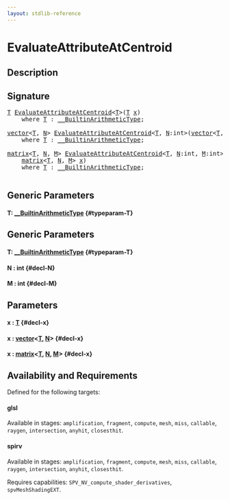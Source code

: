 ```yaml
---
layout: stdlib-reference
---
```


# EvaluateAttributeAtCentroid

## Description





## Signature 

<pre>
<a href="/stdlib-reference/global-decls/EvaluateAttributeAtCentroid#typeparam-T" class="code_type">T</a> <a href="/stdlib-reference/global-decls/EvaluateAttributeAtCentroid">EvaluateAttributeAtCentroid</a>&lt;<a href="/stdlib-reference/global-decls/EvaluateAttributeAtCentroid#typeparam-T" class="code_type">T</a>&gt;(<a href="/stdlib-reference/global-decls/EvaluateAttributeAtCentroid#typeparam-T" class="code_type">T</a> <a href="/stdlib-reference/global-decls/EvaluateAttributeAtCentroid#decl-x" class="code_param">x</a>)
    <span class='code_keyword'>where</span> <a href="/stdlib-reference/global-decls/EvaluateAttributeAtCentroid#typeparam-T" class="code_type">T</a> : <a href="/stdlib-reference/interfaces/BuiltinArithmeticType/index" class="code_type">__BuiltinArithmeticType</a>;

<a href="/stdlib-reference/types/vector/index" class="code_type">vector</a>&lt;<a href="/stdlib-reference/global-decls/EvaluateAttributeAtCentroid#typeparam-T" class="code_type">T</a>, <a href="/stdlib-reference/global-decls/EvaluateAttributeAtCentroid#decl-N" class="code_var">N</a>&gt; <a href="/stdlib-reference/global-decls/EvaluateAttributeAtCentroid">EvaluateAttributeAtCentroid</a>&lt;<a href="/stdlib-reference/global-decls/EvaluateAttributeAtCentroid#typeparam-T" class="code_type">T</a>, <a href="/stdlib-reference/global-decls/EvaluateAttributeAtCentroid#decl-N" class="code_var">N</a>:<span class="code_keyword">int</span>&gt;(<a href="/stdlib-reference/types/vector/index" class="code_type">vector</a>&lt;<a href="/stdlib-reference/global-decls/EvaluateAttributeAtCentroid#typeparam-T" class="code_type">T</a>, <a href="/stdlib-reference/global-decls/EvaluateAttributeAtCentroid#decl-N" class="code_var">N</a>&gt; <a href="/stdlib-reference/global-decls/EvaluateAttributeAtCentroid#decl-x" class="code_param">x</a>)
    <span class='code_keyword'>where</span> <a href="/stdlib-reference/global-decls/EvaluateAttributeAtCentroid#typeparam-T" class="code_type">T</a> : <a href="/stdlib-reference/interfaces/BuiltinArithmeticType/index" class="code_type">__BuiltinArithmeticType</a>;

<a href="/stdlib-reference/types/matrix/index" class="code_type">matrix</a>&lt;<a href="/stdlib-reference/global-decls/EvaluateAttributeAtCentroid#typeparam-T" class="code_type">T</a>, <a href="/stdlib-reference/global-decls/EvaluateAttributeAtCentroid#decl-N" class="code_var">N</a>, <a href="/stdlib-reference/global-decls/EvaluateAttributeAtCentroid#decl-M" class="code_var">M</a>&gt; <a href="/stdlib-reference/global-decls/EvaluateAttributeAtCentroid">EvaluateAttributeAtCentroid</a>&lt;<a href="/stdlib-reference/global-decls/EvaluateAttributeAtCentroid#typeparam-T" class="code_type">T</a>, <a href="/stdlib-reference/global-decls/EvaluateAttributeAtCentroid#decl-N" class="code_var">N</a>:<span class="code_keyword">int</span>, <a href="/stdlib-reference/global-decls/EvaluateAttributeAtCentroid#decl-M" class="code_var">M</a>:<span class="code_keyword">int</span>&gt;(
    <a href="/stdlib-reference/types/matrix/index" class="code_type">matrix</a>&lt;<a href="/stdlib-reference/global-decls/EvaluateAttributeAtCentroid#typeparam-T" class="code_type">T</a>, <a href="/stdlib-reference/global-decls/EvaluateAttributeAtCentroid#decl-N" class="code_var">N</a>, <a href="/stdlib-reference/global-decls/EvaluateAttributeAtCentroid#decl-M" class="code_var">M</a>&gt; <a href="/stdlib-reference/global-decls/EvaluateAttributeAtCentroid#decl-x" class="code_param">x</a>)
    <span class='code_keyword'>where</span> <a href="/stdlib-reference/global-decls/EvaluateAttributeAtCentroid#typeparam-T" class="code_type">T</a> : <a href="/stdlib-reference/interfaces/BuiltinArithmeticType/index" class="code_type">__BuiltinArithmeticType</a>;

</pre>

## Generic Parameters

#### T: [\_\_BuiltinArithmeticType](/stdlib-reference/interfaces/BuiltinArithmeticType/index) {#typeparam-T}

## Generic Parameters

#### T: [\_\_BuiltinArithmeticType](/stdlib-reference/interfaces/BuiltinArithmeticType/index) {#typeparam-T}
#### N  : int {#decl-N}
#### M  : int {#decl-M}

## Parameters

#### x  : [T](/stdlib-reference/global-decls/EvaluateAttributeAtCentroid#typeparam-T) {#decl-x}
#### x  : [vector](/stdlib-reference/types/vector/index)\<[T](/stdlib-reference/types/vector/index#typeparam-T), [N](/stdlib-reference/types/vector/index#decl-N)\> {#decl-x}
#### x  : [matrix](/stdlib-reference/types/matrix/index)\<[T](/stdlib-reference/types/matrix/T), [N](/stdlib-reference/types/matrix/index#decl-N), [M](/stdlib-reference/types/matrix/index#decl-M)\> {#decl-x}

## Availability and Requirements

Defined for the following targets:

#### glsl
Available in stages: `amplification`, `fragment`, `compute`, `mesh`, `miss`, `callable`, `raygen`, `intersection`, `anyhit`, `closesthit`.

#### spirv
Available in stages: `amplification`, `fragment`, `compute`, `mesh`, `miss`, `callable`, `raygen`, `intersection`, `anyhit`, `closesthit`.

Requires capabilities: `SPV_NV_compute_shader_derivatives`, `spvMeshShadingEXT`.


